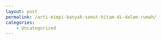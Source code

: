 ```yaml
---
layout: post
permalink: /arti-mimpi-banyak-semut-hitam-di-dalam-rumah/
categories:
    - Uncategorized
---
```


